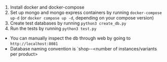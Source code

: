 1. Install docker and docker-compose
1. Set up mongo and mongo express containers by running `docker-compose up-d` (or `docker compose up -d`, depending on your compose version)
1. Create test databases by running `python3 create_db.py`
1. Run the tests by running `python3 test.py`

- You can manually inspect the db through web by going to `http://localhost:8081`  
- Database naming convention is `shop-<number of products>-<number of instances/variants per product>
